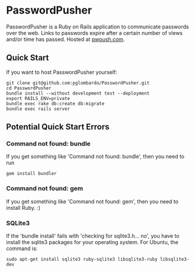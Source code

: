 # PasswordPusher

PasswordPusher is a Ruby on Rails application to communicate passwords over the web. Links to passwords expire after a certain number of views and/or time has passed. Hosted at [pwpush.com](http://www.pwpush.com).

## Quick Start

If you want to host PasswordPusher yourself:

    git clone git@github.com:pglombardo/PasswordPusher.git
    cd PasswordPusher
    bundle install --without development test --deployment
    export RAILS_ENV=private
    bundle exec rake db:create db:migrate
    bundle exec rails server

## Potential Quick Start Errors

### Command not found: bundle

If you get something like 'Command not found: bundle', then you need to run

    gem install bundler

### Command not found: gem    

If you get something like 'Command not found: gem', then you need to install Ruby. :)

### SQLite3

If the 'bundle install' fails with 'checking for sqlite3.h... no', you have to install the sqlite3 packages for your operating system.  For Ubuntu, the command is:

    sudo apt-get install sqlite3 ruby-sqlite3 libsqlite3-ruby libsqlite3-dev

